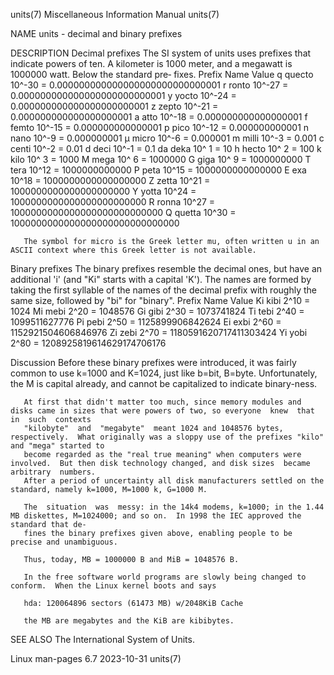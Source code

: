 units(7)						       Miscellaneous Information Manual							      units(7)

NAME
       units - decimal and binary prefixes

DESCRIPTION
   Decimal prefixes
       The  SI system of units uses prefixes that indicate powers of ten.  A kilometer is 1000 meter, and a megawatt is 1000000 watt.  Below the standard pre‐
       fixes.
	      Prefix   Name	Value
	      q	       quecto	10^-30 = 0.000000000000000000000000000001
	      r	       ronto	10^-27 = 0.000000000000000000000000001
	      y	       yocto	10^-24 = 0.000000000000000000000001
	      z	       zepto	10^-21 = 0.000000000000000000001
	      a	       atto	10^-18 = 0.000000000000000001
	      f	       femto	10^-15 = 0.000000000000001
	      p	       pico	10^-12 = 0.000000000001
	      n	       nano	10^-9  = 0.000000001
	      µ	       micro	10^-6  = 0.000001
	      m	       milli	10^-3  = 0.001
	      c	       centi	10^-2  = 0.01
	      d	       deci	10^-1  = 0.1
	      da       deka	10^ 1  = 10
	      h	       hecto	10^ 2  = 100
	      k	       kilo	10^ 3  = 1000
	      M	       mega	10^ 6  = 1000000
	      G	       giga	10^ 9  = 1000000000
	      T	       tera	10^12  = 1000000000000
	      P	       peta	10^15  = 1000000000000000
	      E	       exa	10^18  = 1000000000000000000
	      Z	       zetta	10^21  = 1000000000000000000000
	      Y	       yotta	10^24  = 1000000000000000000000000
	      R	       ronna	10^27  = 1000000000000000000000000000
	      Q	       quetta	10^30  = 1000000000000000000000000000000

       The symbol for micro is the Greek letter mu, often written u in an ASCII context where this Greek letter is not available.

   Binary prefixes
       The binary prefixes resemble the decimal ones, but have an additional 'i' (and "Ki" starts with a capital 'K').	The names are  formed  by  taking  the
       first syllable of the names of the decimal prefix with roughly the same size, followed by "bi" for "binary".
	      Prefix   Name   Value
	      Ki       kibi   2^10 = 1024
	      Mi       mebi   2^20 = 1048576
	      Gi       gibi   2^30 = 1073741824
	      Ti       tebi   2^40 = 1099511627776
	      Pi       pebi   2^50 = 1125899906842624
	      Ei       exbi   2^60 = 1152921504606846976
	      Zi       zebi   2^70 = 1180591620717411303424
	      Yi       yobi   2^80 = 1208925819614629174706176

   Discussion
       Before  these binary prefixes were introduced, it was fairly common to use k=1000 and K=1024, just like b=bit, B=byte.  Unfortunately, the M is capital
       already, and cannot be capitalized to indicate binary-ness.

       At first that didn't matter too much, since memory modules and disks came in sizes that were powers of two, so everyone	knew  that  in	such  contexts
       "kilobyte"  and	"megabyte"  meant 1024 and 1048576 bytes, respectively.	 What originally was a sloppy use of the prefixes "kilo" and "mega" started to
       become regarded as the "real true meaning" when computers were involved.	 But then disk technology changed, and disk sizes  became  arbitrary  numbers.
       After a period of uncertainty all disk manufacturers settled on the standard, namely k=1000, M=1000 k, G=1000 M.

       The  situation  was  messy: in the 14k4 modems, k=1000; in the 1.44 MB diskettes, M=1024000; and so on.	In 1998 the IEC approved the standard that de‐
       fines the binary prefixes given above, enabling people to be precise and unambiguous.

       Thus, today, MB = 1000000 B and MiB = 1048576 B.

       In the free software world programs are slowly being changed to conform.	 When the Linux kernel boots and says

	   hda: 120064896 sectors (61473 MB) w/2048KiB Cache

       the MB are megabytes and the KiB are kibibytes.

SEE ALSO
       The International System of Units.

Linux man-pages 6.7							  2023-10-31								      units(7)
